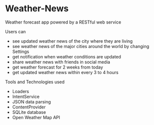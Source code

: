 # Weather-News
Weather forecast app powered by a RESTful web service


Users can
  * see updated weather news of the city where they are living
  * see weather news of the major cities around the world by changing Settings
  * get notification when weather conditions are updated
  * share weather news with friends in social media
  * get weather forecast for 2 weeks from today
  * get updated weather news within every 3 to 4 hours


Tools and Technologies used
  * Loaders
  * IntentService
  * JSON data parsing
  * ContentProvider
  * SQLite database
  * Open Weather Map API
